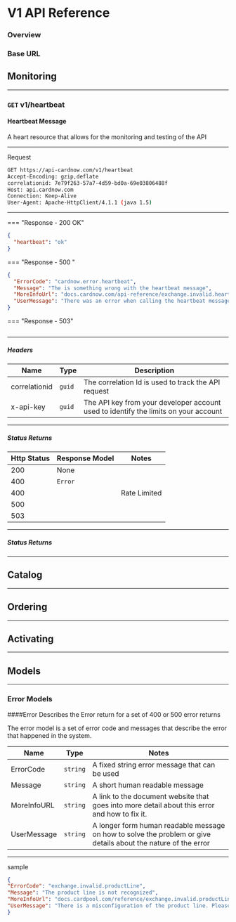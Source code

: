 # V1 API Reference

### Overview

### Base URL

## Monitoring
***
### ```GET``` v1/heartbeat
#### Heartbeat Message

A heart resource that allows for the monitoring and testing of the API
***
Request 
```sh
GET https://api-cardnow.com/v1/heartbeat
Accept-Encoding: gzip,deflate
correlationid: 7e79f263-57a7-4d59-bd0a-69e03806488f
Host: api.cardnow.com
Connection: Keep-Alive
User-Agent: Apache-HttpClient/4.1.1 (java 1.5)
```
***
=== "Response - 200 OK"


```json
{
  "heartbeat": "ok"
}
```
=== "Response - 500 "

```json
{
  "ErrorCode": "cardnow.error.heartbeat",
  "Message": "The is something wrong with the heartbeat message",
  "MoreInfoUrl": "docs.cardnow.com/api-reference/exchange.invalid.heartbeat",
  "UserMessage": "There was an error when calling the heartbeat message. Please contact support@cardnow.com to address the issue. "
}
```
=== "Response - 503"
```json

```
***
##### Headers

|Name|Type|Description|
|---|---|---|
|correlationid|`guid`|The correlation Id is used to track the API request|
|x-api-key|`guid`|The API key from your developer account used to identify the limits on your account|

***
##### Status Returns
|Http Status|Response Model|Notes|
|---|---|---|
|200|None||
|400|`Error`||
|400| |Rate Limited|
|500| ||
|503| ||

***
##### Status Returns


***
## Catalog

***
## Ordering
***
## Activating
***
## Models
***
### Error Models

####Error
Describes the Error return for a set of 400 or 500 error returns


The error​ model is a set of error code and messages that describe the error that happened in the system.

|Name|	Type|	Notes|
|---|---|---|
|ErrorCode|`string`|	A fixed string error message that can be used|
|Message|	`string`|	A short human readable message|
|MoreInfoURL|	`string`|	A link to the document website that goes into more detail about this error and how to fix it.|
|UserMessage|	`string`|	A longer form human readable message on how to solve the problem or give details about the nature of the error|
***

sample
```json
{
"ErrorCode": "exchange.invalid.productLine",
"Message": "The product line is not recognized",
"MoreInfoUrl": "docs.cardpool.com/reference/exchange.invalid.productLine",
"UserMessage": "There is a misconfiguration of the product line. Please check the id that was sent into the api call to make sure it matches a product line id that was sent from the supportedProductLine API call"
}
```

